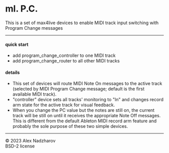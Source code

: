 # ml. P.C.

This is a set of max4live devices to enable MIDI track input switching with Program Change messages

---

#### quick start

* add program_change_controller to one MIDI track
* add program_change_router to all other MIDI tracks

#### details

* This set of devices will route MIDI Note On messages to the active track (selected by MIDI Program Change message; default is the first available MIDI track). 
* "controller" device sets all tracks' monitoring to "In" and changes record arm state for the active track for visual feedback.
* When you change the PC value but the notes are still on, the current track will be still on until it receives the appropriate Note Off messages. This is different from the default Ableton MIDI record arm feature and probably the sole purpose of these two simple devices.

---
© 2023 Alex Nadzharov\
BSD-2 license

